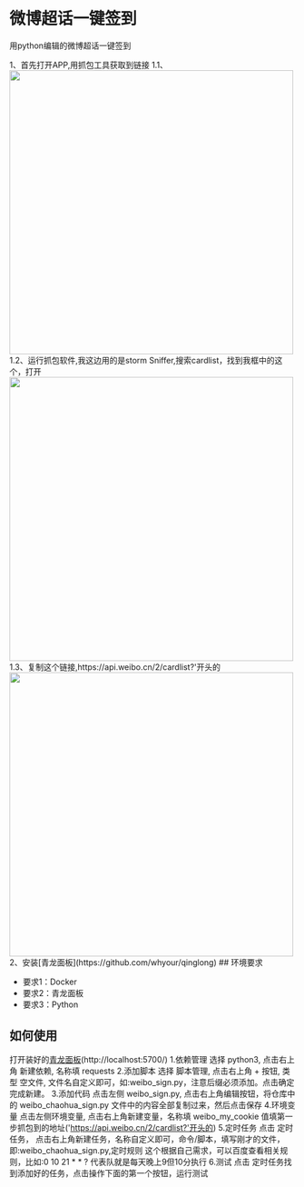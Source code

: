 # 微博超话一键签到

用python编辑的微博超话一键签到
</hr>
1、首先打开APP,用抓包工具获取到链接
</n></hr/>
  1.1、<img src="images/20230804213711.jpg" width="500"> </n>
  1.2、运行抓包软件,我这边用的是storm Sniffer,搜索cardlist，找到我框中的这个，打开<img src="images/20230804213710.jpg" width="500"> </n>
  1.3、复制这个链接,https://api.weibo.cn/2/cardlist?'开头的<img src="images/20230804222552.jpg" width="500"> </n>
2、安装[青龙面板](https://github.com/whyour/qinglong)</n>
## 环境要求

- 要求1：Docker
- 要求2：青龙面板
- 要求3：Python

## 如何使用

打开装好的[青龙面板](http://localhost:5700/)(http://localhost:5700/) 
1.依赖管理 
选择 python3, 点击右上角 新建依赖, 名称填 requests
2.添加脚本
选择 脚本管理, 点击右上角 + 按钮, 类型 空文件, 文件名自定义即可，如:weibo_sign.py，注意后缀必须添加。点击确定完成新建。
3.添加代码
点击左侧 weibo_sign.py, 点击右上角编辑按钮，将仓库中的 weibo_chaohua_sign.py 文件中的内容全部复制过来，然后点击保存
4.环境变量
点击左侧环境变量, 点击右上角新建变量，名称填 weibo_my_cookie 值填第一步抓包到的地址('https://api.weibo.cn/2/cardlist?'开头的)
5.定时任务
点击 定时任务， 点击右上角新建任务，名称自定义即可，命令/脚本，填写刚才的文件，即:weibo_chaohua_sign.py,定时规则 这个根据自己需求，可以百度查看相关规则，比如:0 10 21 * * ?  代表队就是每天晚上9但10分执行
6.测试
点击 定时任务找到添加好的任务，点击操作下面的第一个按钮，运行测试
